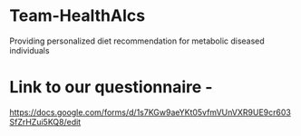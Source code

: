 # Team-HealthAIcs
Providing personalized diet recommendation for metabolic diseased individuals

# Link to our questionnaire -
https://docs.google.com/forms/d/1s7KGw9aeYKt05vfmVUnVXR9UE9cr603SfZrHZui5KQ8/edit
